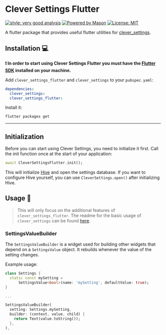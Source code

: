 # Clever Settings Flutter

[![style: very good analysis][very_good_analysis_badge]][very_good_analysis_link]
[![Powered by Mason](https://img.shields.io/endpoint?url=https%3A%2F%2Ftinyurl.com%2Fmason-badge)](https://github.com/felangel/mason)
[![License: MIT][license_badge]][license_link]

A flutter package that provides useful flutter utilities for [clever_settings](https://pub.dev/packages/clever_settings).

## Installation 💻

**❗ In order to start using Clever Settings Flutter you must have the [Flutter SDK][flutter_install_link] installed on your machine.**

Add `clever_settings_flutter` and `clever_settings` to your `pubspec.yaml`:

```yaml
dependencies:
  clever_settings:
  clever_settings_flutter:
```

Install it:

```sh
flutter packages get
```

---

## Initialization

Before you can start using Clever Settings, you need to initialize it first. Call the init function once at the start of your application:

```dart
await CleverSettingsFlutter.init();
```

This will initialize [Hive](https://pub.dev/packages/hive) and open the settings database.
If you want to configure Hive yourself, you can use `CleverSettings.open()` after initializing Hive.

## Usage 🚀

> This will only focus on the additional features of `clever_settings_flutter`. The readme for the basic usage of `clever_settings` can be found [here](https://pub.dev/packages/clever_settings).

### SettingsValueBuilder

The `SettingsValueBuilder` is a widget used for building other widgets that depend on a `SettingsValue` object. It rebuilds whenever the value of the setting changes.

Example usage:

```dart
class Settings {
  static const mySetting =
      SettingsValue<bool>(name: 'mySetting', defaultValue: true);
}

...

SettingsValueBuilder(
  setting: Settings.mySetting,
  builder: (context, value, child) {
    return Text(value.toString());
  },
),
```

[flutter_install_link]: https://docs.flutter.dev/get-started/install
[license_badge]: https://img.shields.io/badge/license-MIT-blue.svg
[license_link]: https://opensource.org/licenses/MIT
[very_good_analysis_badge]: https://img.shields.io/badge/style-very_good_analysis-B22C89.svg
[very_good_analysis_link]: https://pub.dev/packages/very_good_analysis
